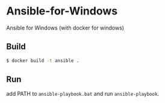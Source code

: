 # Ansible-for-Windows
Ansible for Windows (with docker for windows)

## Build

```bash
$ docker build -t ansible .
```

## Run

add PATH to `ansible-playbook.bat` and run `ansible-playbook`.